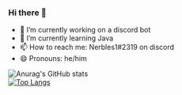 ### Hi there 👋

- 🔭 I’m currently working on a discord bot
- 🌱 I’m currently learning Java
- 📫 How to reach me: Nerbles1#2319 on discord   
- 😄 Pronouns: he/him

![Anurag's GitHub stats](https://github-readme-stats.vercel.app/api?username=Nerbles1&show_icons=true&theme=radical)  
[![Top Langs](https://github-readme-stats.vercel.app/api/top-langs/?username=Nerbles1&theme=radical)](https://github.com/anuraghazra/github-readme-stats)  
